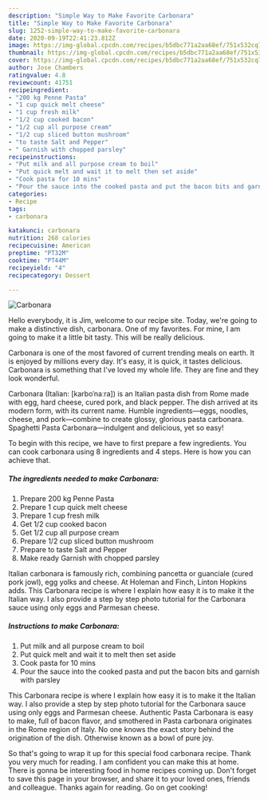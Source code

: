 ```yaml
---
description: "Simple Way to Make Favorite Carbonara"
title: "Simple Way to Make Favorite Carbonara"
slug: 1252-simple-way-to-make-favorite-carbonara
date: 2020-09-19T22:41:23.812Z
image: https://img-global.cpcdn.com/recipes/b5dbc771a2aa68ef/751x532cq70/carbonara-recipe-main-photo.jpg
thumbnail: https://img-global.cpcdn.com/recipes/b5dbc771a2aa68ef/751x532cq70/carbonara-recipe-main-photo.jpg
cover: https://img-global.cpcdn.com/recipes/b5dbc771a2aa68ef/751x532cq70/carbonara-recipe-main-photo.jpg
author: Jose Chambers
ratingvalue: 4.8
reviewcount: 41751
recipeingredient:
- "200 kg Penne Pasta"
- "1 cup quick melt cheese"
- "1 cup fresh milk"
- "1/2 cup cooked bacon"
- "1/2 cup all purpose cream"
- "1/2 cup sliced button mushroom"
- "to taste Salt and Pepper"
- " Garnish with chopped parsley"
recipeinstructions:
- "Put milk and all purpose cream to boil"
- "Put quick melt and wait it to melt then set aside"
- "Cook pasta for 10 mins"
- "Pour the sauce into the cooked pasta and put the bacon bits and garnish with parsley"
categories:
- Recipe
tags:
- carbonara

katakunci: carbonara 
nutrition: 268 calories
recipecuisine: American
preptime: "PT32M"
cooktime: "PT44M"
recipeyield: "4"
recipecategory: Dessert

---
```



![Carbonara](https://img-global.cpcdn.com/recipes/b5dbc771a2aa68ef/751x532cq70/carbonara-recipe-main-photo.jpg)

Hello everybody, it is Jim, welcome to our recipe site. Today, we're going to make a distinctive dish, carbonara. One of my favorites. For mine, I am going to make it a little bit tasty. This will be really delicious.

Carbonara is one of the most favored of current trending meals on earth. It is enjoyed by millions every day. It's easy, it is quick, it tastes delicious. Carbonara is something that I've loved my whole life. They are fine and they look wonderful.

Carbonara (Italian: [karboˈnaːra]) is an Italian pasta dish from Rome made with egg, hard cheese, cured pork, and black pepper. The dish arrived at its modern form, with its current name. Humble ingredients—eggs, noodles, cheese, and pork—combine to create glossy, glorious pasta carbonara. Spaghetti Pasta Carbonara—indulgent and delicious, yet so easy!


To begin with this recipe, we have to first prepare a few ingredients. You can cook carbonara using 8 ingredients and 4 steps. Here is how you can achieve that.

<!--inarticleads1-->

##### The ingredients needed to make Carbonara:

1. Prepare 200 kg Penne Pasta
1. Prepare 1 cup quick melt cheese
1. Prepare 1 cup fresh milk
1. Get 1/2 cup cooked bacon
1. Get 1/2 cup all purpose cream
1. Prepare 1/2 cup sliced button mushroom
1. Prepare to taste Salt and Pepper
1. Make ready  Garnish with chopped parsley


Italian carbonara is famously rich, combining pancetta or guanciale (cured pork jowl), egg yolks and cheese. At Holeman and Finch, Linton Hopkins adds. This Carbonara recipe is where I explain how easy it is to make it the Italian way. I also provide a step by step photo tutorial for the Carbonara sauce using only eggs and Parmesan cheese. 

<!--inarticleads2-->

##### Instructions to make Carbonara:

1. Put milk and all purpose cream to boil
1. Put quick melt and wait it to melt then set aside
1. Cook pasta for 10 mins
1. Pour the sauce into the cooked pasta and put the bacon bits and garnish with parsley


This Carbonara recipe is where I explain how easy it is to make it the Italian way. I also provide a step by step photo tutorial for the Carbonara sauce using only eggs and Parmesan cheese. Authentic Pasta Carbonara is easy to make, full of bacon flavor, and smothered in Pasta carbonara originates in the Rome region of Italy. No one knows the exact story behind the origination of the dish. Otherwise known as a bowl of pure joy. 

So that's going to wrap it up for this special food carbonara recipe. Thank you very much for reading. I am confident you can make this at home. There is gonna be interesting food in home recipes coming up. Don't forget to save this page in your browser, and share it to your loved ones, friends and colleague. Thanks again for reading. Go on get cooking!
